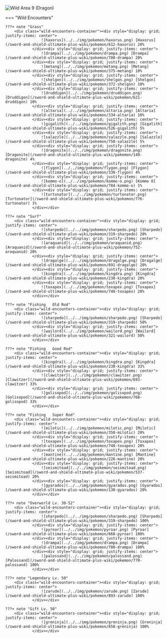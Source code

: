 <img src="../../img/routes/Wild Area 9 (Dragon).png" alt="Wild Area 9 (Dragon)"/>

=== "Wild Encounters"


	???+ note "Grass"
		<div class="wild-encounters-container"><div style="display: grid; justify-items: center">
                    ![haxorus](../../img/pokemon/haxorus.png) [Haxorus](/sword-and-shield-ultimate-plus-wiki/pokemon/612-haxorus) 20%
                </div><div style="display: grid; justify-items: center">
                    ![drampa](../../img/pokemon/drampa.png) [Drampa](/sword-and-shield-ultimate-plus-wiki/pokemon/780-drampa) 20%
                </div><div style="display: grid; justify-items: center">
                    ![metang](../../img/pokemon/metang.png) [Metang](/sword-and-shield-ultimate-plus-wiki/pokemon/375-metang) 10%
                </div><div style="display: grid; justify-items: center">
                    ![shelgon](../../img/pokemon/shelgon.png) [Shelgon](/sword-and-shield-ultimate-plus-wiki/pokemon/372-shelgon) 10%
                </div><div style="display: grid; justify-items: center">
                    ![druddigon](../../img/pokemon/druddigon.png) [Druddigon](/sword-and-shield-ultimate-plus-wiki/pokemon/621-druddigon) 10%
                </div><div style="display: grid; justify-items: center">
                    ![altaria](../../img/pokemon/altaria.png) [Altaria](/sword-and-shield-ultimate-plus-wiki/pokemon/334-altaria) 10%
                </div><div style="display: grid; justify-items: center">
                    ![gigalith](../../img/pokemon/gigalith.png) [Gigalith](/sword-and-shield-ultimate-plus-wiki/pokemon/526-gigalith) 5%
                </div><div style="display: grid; justify-items: center">
                    ![salazzle](../../img/pokemon/salazzle.png) [Salazzle](/sword-and-shield-ultimate-plus-wiki/pokemon/758-salazzle) 5%
                </div><div style="display: grid; justify-items: center">
                    ![dragonite](../../img/pokemon/dragonite.png) [Dragonite](/sword-and-shield-ultimate-plus-wiki/pokemon/149-dragonite) 4%
                </div><div style="display: grid; justify-items: center">
                    ![flygon](../../img/pokemon/flygon.png) [Flygon](/sword-and-shield-ultimate-plus-wiki/pokemon/330-flygon) 4%
                </div><div style="display: grid; justify-items: center">
                    ![kommo-o](../../img/pokemon/kommo-o.png) [Kommo O](/sword-and-shield-ultimate-plus-wiki/pokemon/784-kommo-o) 1%
                </div><div style="display: grid; justify-items: center">
                    ![turtonator](../../img/pokemon/turtonator.png) [Turtonator](/sword-and-shield-ultimate-plus-wiki/pokemon/776-turtonator) 1%
                </div></div>

	???+ note "Surf"
		<div class="wild-encounters-container"><div style="display: grid; justify-items: center">
                    ![sharpedo](../../img/pokemon/sharpedo.png) [Sharpedo](/sword-and-shield-ultimate-plus-wiki/pokemon/319-sharpedo) 20%
                </div><div style="display: grid; justify-items: center">
                    ![araquanid](../../img/pokemon/araquanid.png) [Araquanid](/sword-and-shield-ultimate-plus-wiki/pokemon/752-araquanid) 20%
                </div><div style="display: grid; justify-items: center">
                    ![dragalge](../../img/pokemon/dragalge.png) [Dragalge](/sword-and-shield-ultimate-plus-wiki/pokemon/691-dragalge) 20%
                </div><div style="display: grid; justify-items: center">
                    ![kingdra](../../img/pokemon/kingdra.png) [Kingdra](/sword-and-shield-ultimate-plus-wiki/pokemon/230-kingdra) 20%
                </div><div style="display: grid; justify-items: center">
                    ![toxapex](../../img/pokemon/toxapex.png) [Toxapex](/sword-and-shield-ultimate-plus-wiki/pokemon/748-toxapex) 20%
                </div></div>

	???+ note "Fishing   Old Rod"
		<div class="wild-encounters-container"><div style="display: grid; justify-items: center">
                    ![sharpedo](../../img/pokemon/sharpedo.png) [Sharpedo](/sword-and-shield-ultimate-plus-wiki/pokemon/319-sharpedo) 50%
                </div><div style="display: grid; justify-items: center">
                    ![wailord](../../img/pokemon/wailord.png) [Wailord](/sword-and-shield-ultimate-plus-wiki/pokemon/321-wailord) 50%
                </div></div>

	???+ note "Fishing   Good Rod"
		<div class="wild-encounters-container"><div style="display: grid; justify-items: center">
                    ![kingdra](../../img/pokemon/kingdra.png) [Kingdra](/sword-and-shield-ultimate-plus-wiki/pokemon/230-kingdra) 33%
                </div><div style="display: grid; justify-items: center">
                    ![clawitzer](../../img/pokemon/clawitzer.png) [Clawitzer](/sword-and-shield-ultimate-plus-wiki/pokemon/693-clawitzer) 33%
                </div><div style="display: grid; justify-items: center">
                    ![golisopod](../../img/pokemon/golisopod.png) [Golisopod](/sword-and-shield-ultimate-plus-wiki/pokemon/768-golisopod) 33%
                </div></div>

	???+ note "Fishing   Super Rod"
		<div class="wild-encounters-container"><div style="display: grid; justify-items: center">
                    ![milotic](../../img/pokemon/milotic.png) [Milotic](/sword-and-shield-ultimate-plus-wiki/pokemon/350-milotic) 20%
                </div><div style="display: grid; justify-items: center">
                    ![toxapex](../../img/pokemon/toxapex.png) [Toxapex](/sword-and-shield-ultimate-plus-wiki/pokemon/748-toxapex) 20%
                </div><div style="display: grid; justify-items: center">
                    ![mantine](../../img/pokemon/mantine.png) [Mantine](/sword-and-shield-ultimate-plus-wiki/pokemon/226-mantine) 20%
                </div><div style="display: grid; justify-items: center">
                    ![seismitoad](../../img/pokemon/seismitoad.png) [Seismitoad](/sword-and-shield-ultimate-plus-wiki/pokemon/537-seismitoad) 20%
                </div><div style="display: grid; justify-items: center">
                    ![gyarados](../../img/pokemon/gyarados.png) [Gyarados](/sword-and-shield-ultimate-plus-wiki/pokemon/130-gyarados) 20%
                </div></div>

	???+ note "Overworld Lv. 30-52"
		<div class="wild-encounters-container"><div style="display: grid; justify-items: center">
                    ![sharpedo](../../img/pokemon/sharpedo.png) [Sharpedo](/sword-and-shield-ultimate-plus-wiki/pokemon/319-sharpedo) 100%
                </div><div style="display: grid; justify-items: center">
                    ![pyroar](../../img/pokemon/pyroar.png) [Pyroar](/sword-and-shield-ultimate-plus-wiki/pokemon/668-pyroar) 100%
                </div><div style="display: grid; justify-items: center">
                    ![drampa](../../img/pokemon/drampa.png) [Drampa](/sword-and-shield-ultimate-plus-wiki/pokemon/780-drampa) 100%
                </div><div style="display: grid; justify-items: center">
                    ![palossand](../../img/pokemon/palossand.png) [Palossand](/sword-and-shield-ultimate-plus-wiki/pokemon/770-palossand) 100%
                </div></div>

	???+ note "Legendary Lv. 50"
		<div class="wild-encounters-container"><div style="display: grid; justify-items: center">
                    ![zarude](../../img/pokemon/zarude.png) [Zarude](/sword-and-shield-ultimate-plus-wiki/pokemon/893-zarude) 100%
                </div></div>

	???+ note "Gift Lv. 50"
		<div class="wild-encounters-container"><div style="display: grid; justify-items: center">
                    ![greninja](../../img/pokemon/greninja.png) [Greninja](/sword-and-shield-ultimate-plus-wiki/pokemon/658-greninja) 100%
                </div></div>



